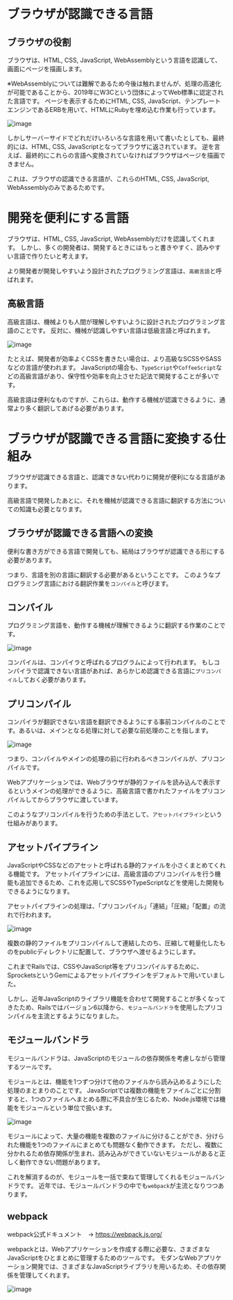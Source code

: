 # ブラウザが認識できる言語

## ブラウザの役割

ブラウザは、HTML, CSS, JavaScript, WebAssemblyという言語を認識して、画面にページを描画します。

※WebAssemblyについては難解であるため今後は触れませんが、処理の高速化が可能であることから、2019年にW3Cという団体によってWeb標準に認定された言語です。
ページを表示するためにHTML, CSS, JavaScript、テンプレートエンジンであるERBを用いて、HTMLにRubyを埋め込む作業も行っています。

![image](https://github.com/koharayuki/til/assets/132040884/f23a226d-e997-41e5-82ff-0dcbc56cd039)

しかしサーバーサイドでどれだけいろいろな言語を用いて書いたとしても、最終的には、HTML, CSS, JavaScriptとなってブラウザに返されています。
逆を言えば、最終的にこれらの言語へ変換されていなければブラウザはページを描画できません。

これは、ブラウザの認識できる言語が、これらのHTML, CSS, JavaScript, WebAssemblyのみであるためです。  


# 開発を便利にする言語

ブラウザは、HTML, CSS, JavaScript, WebAssemblyだけを認識してくれます。
しかし、多くの開発者は、開発するときにはもっと書きやすく、読みやすい言語で作りたいと考えます。

より開発者が開発しやすいよう設計されたプログラミング言語は、`高級言語`と呼ばれます。

##  高級言語

高級言語は、機械よりも人間が理解しやすいように設計されたプログラミング言語のことです。
反対に、機械が認識しやすい言語は低級言語と呼ばれます。

![image](https://github.com/koharayuki/til/assets/132040884/1a1ad9ab-f674-44e3-a41b-b83e50176150)

たとえば、開発者が効率よくCSSを書きたい場合は、より高級なSCSSやSASSなどの言語が使われます。
JavaScriptの場合も、`TypeScript`や`CoffeeScript`などの高級言語があり、保守性や効率を向上させた記法で開発することが多いです。

高級言語は便利なものですが、これらは、動作する機械が認識できるように、通常より多く翻訳してあげる必要があります。  


# ブラウザが認識できる言語に変換する仕組み

ブラウザが認識できる言語と、認識できない代わりに開発が便利になる言語があります。

高級言語で開発したあとに、それを機械が認識できる言語に翻訳する方法についての知識も必要となります。

## ブラウザが認識できる言語への変換

便利な書き方ができる言語で開発しても、結局はブラウザが認識できる形にする必要があります。

つまり、言語を別の言語に翻訳する必要があるということです。
このようなプログラミング言語における翻訳作業を`コンパイル`と呼びます。

## コンパイル

プログラミング言語を、動作する機械が理解できるように翻訳する作業のことです。

![image](https://github.com/koharayuki/til/assets/132040884/93fa48c2-7645-4635-8819-0307a9d9538c)

コンパイルは、コンパイラと呼ばれるプログラムによって行われます。
もしコンパイラで認識できない言語があれば、あらかじめ認識できる言語に`プリコンパイル`しておく必要があります。

## プリコンパイル

コンパイラが翻訳できない言語を翻訳できるようにする事前コンパイルのことです。あるいは、メインとなる処理に対して必要な前処理のことを指します。

![image](https://github.com/koharayuki/til/assets/132040884/b8696c0c-bdab-4c71-89fc-68b32838d5a4)

つまり、コンパイルやメインの処理の前に行われるべきコンパイルが、プリコンパイルです。

Webアプリケーションでは、Webブラウザが静的ファイルを読み込んで表示するというメインの処理ができるように、高級言語で書かれたファイルをプリコンパイルしてからブラウザに渡しています。

このようなプリコンパイルを行うための手法として、`アセットパイプライン`という仕組みがあります。

## アセットパイプライン

JavaScriptやCSSなどのアセットと呼ばれる静的ファイルを小さくまとめてくれる機能です。
アセットパイプラインには、高級言語のプリコンパイルを行う機能も追加できるため、これを応用してSCSSやTypeScriptなどを使用した開発もできるようになります。

アセットパイプラインの処理は、「プリコンパイル」「連結」「圧縮」「配置」の流れで行われます。

![image](https://github.com/koharayuki/til/assets/132040884/ffafc397-9459-4b87-baff-d7378a9848d4)

複数の静的ファイルをプリコンパイルして連結したのち、圧縮して軽量化したものをpublicディレクトリに配置して、ブラウザへ渡せるようにします。

これまでRailsでは、CSSやJavaScript等をプリコンパイルするために、SprocketsというGemによるアセットパイプラインをデフォルトで用いていました。

しかし、近年JavaScriptのライブラリ機能を合わせて開発することが多くなってきたため、Railsではバージョン6以降から、`モジュールバンドラ`を使用したプリコンパイルを主流とするようになりました。

##  モジュールバンドラ

モジュールバンドラは、JavaScriptのモジュールの依存関係を考慮しながら管理するツールです。

モジュールとは、機能を1つずつ分けて他のファイルから読み込めるようにした処理のまとまりのことです。
JavaScriptでは複数の機能をファイルごとに分割すると、1つのファイルへまとめる際に不具合が生じるため、Node.js環境では機能をモジュールという単位で扱います。

![image](https://github.com/koharayuki/til/assets/132040884/0064e72f-1be4-4d56-8321-07bda4212897)

モジュールによって、大量の機能を複数のファイルに分けることができ、分けられた機能を1つのファイルにまとめても問題なく動作できます。
ただし、複数に分かれるため依存関係が生まれ、読み込みができていないモジュールがあると正しく動作できない問題があります。

これを解消するのが、モジュールを一括で束ねて管理してくれるモジュールバンドラです。
近年では、モジュールバンドラの中でも`webpack`が主流となりつつあります。

## webpack

webpack公式ドキュメント　→ https://webpack.js.org/

webpackとは、Webアプリケーションを作成する際に必要な、さまざまなJavaScriptをひとまとめに管理するためのツールです。
モダンなWebアプリケーション開発では、さまざまなJavaScriptライブラリを用いるため、その依存関係を管理してくれます。

![image](https://github.com/koharayuki/til/assets/132040884/68ee6d7d-8d71-401c-a36d-37ce16f86cce)

